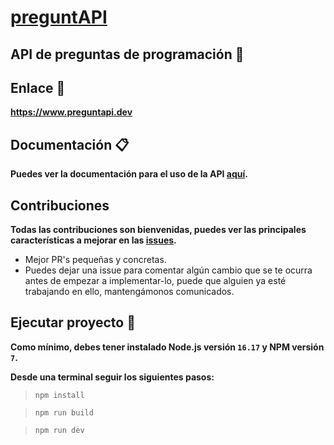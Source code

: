 # [preguntAPI](https://www.preguntapi.dev)

## API de preguntas de programación 🚀

## Enlace 🌱
**https://www.preguntapi.dev**

## Documentación 📋
**Puedes ver la documentación para el uso de la API [aquí](https://www.preguntapi.dev/documentation).**

## Contribuciones
**Todas las contribuciones son bienvenidas, puedes ver las principales características a mejorar en las [issues](https://github.com/gerardmorte/preguntapi/issues).**
- Mejor PR's pequeñas y concretas.
- Puedes dejar una issue para comentar algún cambio que se te ocurra antes de empezar a implementar-lo, puede que alguien ya esté trabajando en ello, mantengámonos comunicados.

## Ejecutar proyecto 🔧

**Como mínimo, debes tener instalado Node.js versión `16.17` y NPM versión `7`.**

**Desde una terminal seguir los siguientes pasos:**

> `npm install` 

> `npm run build` 

> `npm run dev`
